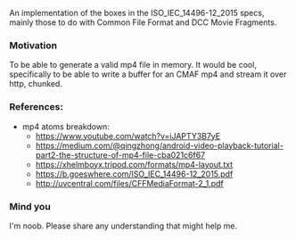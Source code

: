 An implementation of the boxes in the ISO_IEC_14496-12_2015 specs, mainly those to do with Common File Format and DCC Movie Fragments.

### Motivation

To be able to generate a valid mp4 file in memory. It would be cool, specifically to be able to write a buffer for an CMAF mp4 and stream it over http, chunked.

### References:

- mp4 atoms breakdown:
  - https://www.youtube.com/watch?v=iJAPTY3B7yE
  - https://medium.com/@qingzhong/android-video-playback-tutorial-part2-the-structure-of-mp4-file-cba021c6f67
  - https://xhelmboyx.tripod.com/formats/mp4-layout.txt
  - https://b.goeswhere.com/ISO_IEC_14496-12_2015.pdf
  - http://uvcentral.com/files/CFFMediaFormat-2_1.pdf

### Mind you
I'm noob. Please share any understanding that might help me.